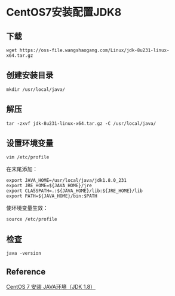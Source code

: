 # CentOS7安装配置JDK8

## 下载

```shell
wget https://oss-file.wangshaogang.com/Linux/jdk-8u231-linux-x64.tar.gz
```

## 创建安装目录

```shell
mkdir /usr/local/java/
```

## 解压

```shell
tar -zxvf jdk-8u231-linux-x64.tar.gz -C /usr/local/java/
```

## 设置环境变量

```shell
vim /etc/profile
```

在末尾添加：

```
export JAVA_HOME=/usr/local/java/jdk1.8.0_231
export JRE_HOME=${JAVA_HOME}/jre
export CLASSPATH=.:${JAVA_HOME}/lib:${JRE_HOME}/lib
export PATH=${JAVA_HOME}/bin:$PATH
```

使环境变量生效：

```shell
source /etc/profile
```

## 检查

```shell
java -version
```

## Reference
[CentOS 7 安装 JAVA环境（JDK 1.8）](https://www.cnblogs.com/stulzq/p/9286878.html)